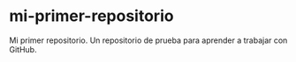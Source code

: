 # mi-primer-repositorio

Mi primer repositorio. Un repositorio de prueba para aprender a trabajar con GitHub.
